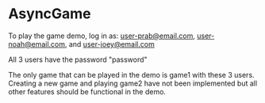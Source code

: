 # AsyncGame
To play the game demo, log in as:
user-prab@email.com,
user-noah@email.com, and
user-joey@email.com

All 3 users have the password "password"

The only game that can be played in the demo is game1 with these 3 users.  Creating a new game and playing game2 have not been implemented but all other features should be functional in the demo.
